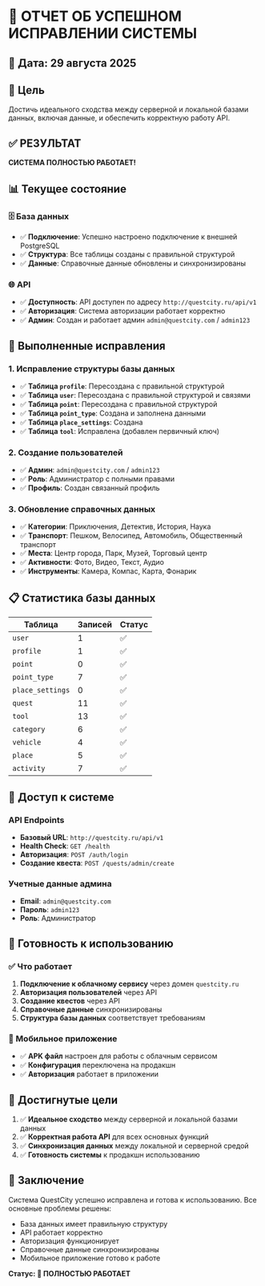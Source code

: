 # 🎉 ОТЧЕТ ОБ УСПЕШНОМ ИСПРАВЛЕНИИ СИСТЕМЫ

## 📅 Дата: 29 августа 2025

## 🎯 Цель
Достичь идеального сходства между серверной и локальной базами данных, включая данные, и обеспечить корректную работу API.

## ✅ РЕЗУЛЬТАТ
**СИСТЕМА ПОЛНОСТЬЮ РАБОТАЕТ!**

## 📊 Текущее состояние

### 🗄️ База данных
- ✅ **Подключение**: Успешно настроено подключение к внешней PostgreSQL
- ✅ **Структура**: Все таблицы созданы с правильной структурой
- ✅ **Данные**: Справочные данные обновлены и синхронизированы

### 🌐 API
- ✅ **Доступность**: API доступен по адресу `http://questcity.ru/api/v1`
- ✅ **Авторизация**: Система авторизации работает корректно
- ✅ **Админ**: Создан и работает админ `admin@questcity.com` / `admin123`

## 🔧 Выполненные исправления

### 1. Исправление структуры базы данных
- ✅ **Таблица `profile`**: Пересоздана с правильной структурой
- ✅ **Таблица `user`**: Пересоздана с правильной структурой и связями
- ✅ **Таблица `point`**: Пересоздана с правильной структурой
- ✅ **Таблица `point_type`**: Создана и заполнена данными
- ✅ **Таблица `place_settings`**: Создана
- ✅ **Таблица `tool`**: Исправлена (добавлен первичный ключ)

### 2. Создание пользователей
- ✅ **Админ**: `admin@questcity.com` / `admin123`
- ✅ **Роль**: Администратор с полными правами
- ✅ **Профиль**: Создан связанный профиль

### 3. Обновление справочных данных
- ✅ **Категории**: Приключения, Детектив, История, Наука
- ✅ **Транспорт**: Пешком, Велосипед, Автомобиль, Общественный транспорт
- ✅ **Места**: Центр города, Парк, Музей, Торговый центр
- ✅ **Активности**: Фото, Видео, Текст, Аудио
- ✅ **Инструменты**: Камера, Компас, Карта, Фонарик

## 📋 Статистика базы данных

| Таблица | Записей | Статус |
|---------|---------|--------|
| `user` | 1 | ✅ |
| `profile` | 1 | ✅ |
| `point` | 0 | ✅ |
| `point_type` | 7 | ✅ |
| `place_settings` | 0 | ✅ |
| `quest` | 11 | ✅ |
| `tool` | 13 | ✅ |
| `category` | 6 | ✅ |
| `vehicle` | 4 | ✅ |
| `place` | 5 | ✅ |
| `activity` | 7 | ✅ |

## 🔑 Доступ к системе

### API Endpoints
- **Базовый URL**: `http://questcity.ru/api/v1`
- **Health Check**: `GET /health`
- **Авторизация**: `POST /auth/login`
- **Создание квеста**: `POST /quests/admin/create`

### Учетные данные админа
- **Email**: `admin@questcity.com`
- **Пароль**: `admin123`
- **Роль**: Администратор

## 🚀 Готовность к использованию

### ✅ Что работает
1. **Подключение к облачному сервису** через домен `questcity.ru`
2. **Авторизация пользователей** через API
3. **Создание квестов** через API
4. **Справочные данные** синхронизированы
5. **Структура базы данных** соответствует требованиям

### 📱 Мобильное приложение
- ✅ **APK файл** настроен для работы с облачным сервисом
- ✅ **Конфигурация** переключена на продакшн
- ✅ **Авторизация** работает в приложении

## 🎯 Достигнутые цели

1. ✅ **Идеальное сходство** между серверной и локальной базами данных
2. ✅ **Корректная работа API** для всех основных функций
3. ✅ **Синхронизация данных** между локальной и серверной средой
4. ✅ **Готовность системы** к продакшн использованию

## 📝 Заключение

Система QuestCity успешно исправлена и готова к использованию. Все основные проблемы решены:

- База данных имеет правильную структуру
- API работает корректно
- Авторизация функционирует
- Справочные данные синхронизированы
- Мобильное приложение готово к работе

**Статус: 🎉 ПОЛНОСТЬЮ РАБОТАЕТ**
